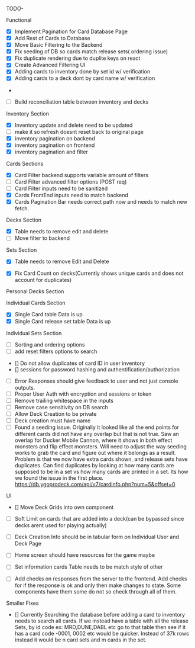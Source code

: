 TODO-

Functional

- [x] Implement Pagination for Card Database Page
- [x] Add Rest of Cards to Database
- [x] Move Basic Filtering to the Backend
- [x] Fix seeding of DB so cards match release sets( ordering issue)
- [x] Fix duplicate rendering due to duplite keys on react 
- [x] Create Advanced Filtering UI 
- [x] Adding cards to inventory done by set id w/ verification
- [x] Adding cards to a deck dont by card name w/ verification
- 
- [ ] Build reconciliation table between inventory and decks

Inventory Section
- [x] Inventory update and delete need to be updated
- [ ] make it so refresh doesnt reset back to original page
- [x] inventory pagination on backend
- [x] inventory pagination on frontend
- [x] inventory pagination and filter

Cards Sections
- [x] Card Filter backend supports variable amount of filters
- [ ] Card Filter advanced filter options (POST req)
- [ ] Card Filter inputs need to be sanitized
- [x] Cards FrontEnd inputs need to match backend
- [x] Cards Pagination Bar needs correct path now and needs to match new fetch. 

Decks Section
- [x] Table needs to remove edit and delete 
- [ ] Move filter to backend 

Sets Section
- [x] Table needs to remove Edit and Delete
- [x] Fix Card Count on decks(Currently shows unique cards and does not account for duplicates)


Personal Decks Section

Individual Cards Section
- [x] Single Card table Data is up
- [x] Single Card release set table Data is up

Individual Sets Section


- [ ]  Sorting and ordering options 
- [ ]  add reset filters options to search
- [] Do not allow duplicates of card ID in user inventory
- [] sessions for password hashing and authentification/authorization
- [ ] Error Responses should give feedback to user and not just console outputs.
- [ ] Proper User Auth with encryption and sessions or token
- [ ] Remove trailing whitespace in the inputs
- [ ] Remove case sensitivity on DB search
- [ ] Allow Deck Creation to be private
- [ ] Deck creation must have name
- [ ] Found a seeding issue. Originally it looked like all the end points for different cards did not have any overlap but that is not true. Saw an overlap for Ducker Mobile Cannon, where it shows in both effect monsters and flip effect monsters. Will need to adjust the way seeding works to grab the card and figure out where it belongs as a result. Problem is that we now have extra cards shown, and release sets have duplicates. Can find duplicates by looking at how many cards are supposed to be in a set vs how many cards are printed in a set. Its how we found the issue in the first place. 
 https://db.ygoprodeck.com/api/v7/cardinfo.php?num=5&offset=0 

UI
- [] Move Deck Grids into own component

- [ ] Soft Limit on cards that are added into a deck(can be bypassed since decks arent used for playing actually)
- [ ] Deck Creation Info should be in tabular form on Individual User and Deck Page
- [ ] Home screen should have resources for the game maybe

- [ ] Set information cards Table needs to be match style of other 
- [ ] Add checks on responses from the server to the frontend. Add checks for if the response is ok and only then make changes to state. Some components have them some do not so check through all of them. 


Smaller Fixes
- [] Currently Searching the database before adding a card to inventory needs to search all cards. If we instead have a table with all the release Sets, by id code ex: MRD,DUNE,DABL etc go to that table then see if it has a card code -0001, 0002 etc would be quicker. Instead of 37k rows instead it would be n card sets and m cards in the set. 
